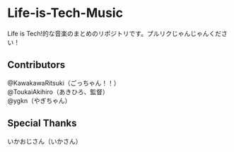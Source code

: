# Life-is-Tech-Music
Life is Tech!的な音楽のまとめのリポジトリです。プルリクじゃんじゃんください！

## Contributors
@KawakawaRitsuki（ごっちゃん！！）   
@ToukaiAkihiro（あきひろ、監督）   
@ygkn（やぎちゃん）   

## Special Thanks
いかおじさん（いかさん）
